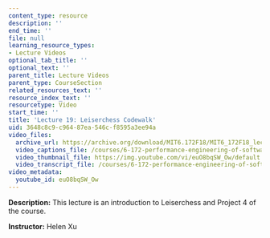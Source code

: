 ```yaml
---
content_type: resource
description: ''
end_time: ''
file: null
learning_resource_types:
- Lecture Videos
optional_tab_title: ''
optional_text: ''
parent_title: Lecture Videos
parent_type: CourseSection
related_resources_text: ''
resource_index_text: ''
resourcetype: Video
start_time: ''
title: 'Lecture 19: Leiserchess Codewalk'
uid: 3648c8c9-c964-87ea-546c-f8595a3ee94a
video_files:
  archive_url: https://archive.org/download/MIT6.172F18/MIT6_172F18_lecture_19_300k.mp4
  video_captions_file: /courses/6-172-performance-engineering-of-software-systems-fall-2018/d2f26dd7f50655f4bf0f90fbf77c3682_euO8bqSW_Ow.vtt
  video_thumbnail_file: https://img.youtube.com/vi/euO8bqSW_Ow/default.jpg
  video_transcript_file: /courses/6-172-performance-engineering-of-software-systems-fall-2018/318567cb16ea924d98bd2011b0561a68_euO8bqSW_Ow.pdf
video_metadata:
  youtube_id: euO8bqSW_Ow
---
```


**Description:** This lecture is an introduction to Leiserchess and Project 4 of the course.

**Instructor:** Helen Xu
